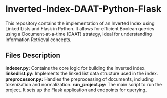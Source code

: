 # Inverted-Index-DAAT-Python-Flask

This repository contains the implementation of an Inverted Index using Linked Lists and Flask in Python. It allows for efficient Boolean queries using a Document-at-a-time (DAAT) strategy, ideal for understanding Information Retrieval concepts.

## Files Description

**indexer.py:** Contains the core logic for building the inverted index.
**linkedlist.py:** Implements the linked list data structure used in the index.
**preprocessor.py:** Handles the preprocessing of documents, including tokenization and normalization.
**run_project.py:** The main script to run the project. It sets up the Flask application and endpoints for querying.
